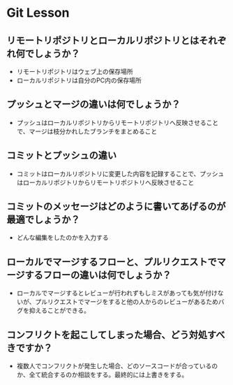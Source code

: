 # Git Lesson

## リモートリポジトリとローカルリポジトリとはそれぞれ何でしょうか？
  -  リモートリポジトリはウェブ上の保存場所
  -  ローカルリポジトリは自分のPC内の保存場所

## プッシュとマージの違いは何でしょうか？
  -  プッシュはローカルリポジトリからリモートリポジトリへ反映させることで、マージは枝分かれしたブランチをまとめること



## コミットとプッシュの違い
  -  コミットはローカルリポジトリに変更した内容を記録することで、プッシュはローカルリポジトリからリモートリポジトリへ反映させること



## コミットのメッセージはどのように書いてあげるのが最適でしょうか？
  -  どんな編集をしたのかを入力する


## ローカルでマージするフローと、プルリクエストでマージするフローの違いは何でしょうか？
  -  ローカルでマージするとレビューが行われずもしミスがあっても気が付けないが、プルリクエストでマージをすると他の人からのレビューがあるためバグを抑えることができる。



## コンフリクトを起こしてしまった場合、どう対処すべきですか？
  -  複数人でコンフリクトが発生した場合、どのソースコードが合っているのか、全て統合するのか相談をする。最終的には上書きをする。